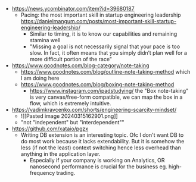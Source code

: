 - https://news.ycombinator.com/item?id=39680187
	- Pacing: the most important skill in startup engineering leadership https://danielmangum.com/posts/most-important-skill-startup-engineering-leadership/
		- Similar to timing, it is to know our capabilities and remaining stamina well
		- "Missing a goal is not necessarily signal that your pace is too slow. In fact, it often means that you simply didn’t plan well for a more difficult portion of the race"
- https://www.goodnotes.com/blog-category/note-taking
	- https://www.goodnotes.com/blog/outline-note-taking-method which I am doing here
	- https://www.goodnotes.com/blog/boxing-note-taking-method
		- https://www.instagram.com/ipadstudying/ the "Box note-taking" is very canvas/free-form compatible, we can map the box in a flow, which is extremely intuitive.
- https://vadimkravcenko.com/shorts/engineering-scarcity-mindset/
	- ![[Pasted image 20240315162901.png]]
	- "not "independent" but "interdependent""
- https://github.com/xataio/pgzx
	- Writing DB extension is an interesting topic. Ofc I don't want DB to do most work because it lacks extendability. But it is somehow the less (if not the least) context switching hence less overhead than anything in the application layer.
		- Especially if your company is working on Analytics, OR nanosecond performance is crucial for the business eg. high-frequency trading.